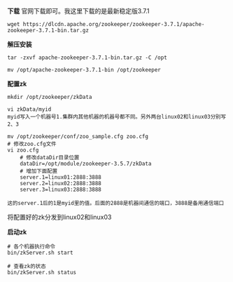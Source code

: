 **下载**
官网下载即可。我这里下载的是最新稳定版3.7.1
```
wget https://dlcdn.apache.org/zookeeper/zookeeper-3.7.1/apache-zookeeper-3.7.1-bin.tar.gz
```

**解压安装**
```
tar -zxvf apache-zookeeper-3.7.1-bin.tar.gz -C /opt

mv /opt/apache-zookeeper-3.7.1-bin /opt/zookeeper
```

**配置zk**
```
mkdir /opt/zookeeper/zkData

vi zkData/myid
myid写入一个机器号1.集群内其他机器的机器号都不同。另外两台linux02和linux03分别写2、3

mv /opt/zookeeper/conf/zoo_sample.cfg zoo.cfg
# 修改zoo.cfg文件
vi zoo.cfg
	# 修改dataDir目录位置
	dataDir=/opt/module/zookeeper-3.5.7/zkData
	# 增加下面配置
	server.1=linux01:2888:3888
	server.2=linux02:2888:3888
	server.3=linux03:2888:3888

这的server.1后的1是myid里的值。后面的2888是机器间通信的端口，3888是备用通信端口
```

将配置好的zk分发到linux02和linux03

**启动zk**
```
# 各个机器执行命令
bin/zkServer.sh start

# 查看zk的状态
bin/zkServer.sh status
```
